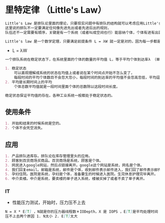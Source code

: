 # 里特定律 （Little's Law）
```md
Little's Law 是排队论里面的理论，只要现实问题中有排队的结构就可以考虑应用Little's Law。
这里说的排队不一定要满足任何像先进先出或者先进后出的规则，
队伍还不一定需要有顺序，关键是有一个系统（或者叫成空间也行）能容纳个体，个体有进有出就行。
```
```md
Little's law 是一个数学定理，只要满足前提条件 L = λW 就一定是对的，因为每一步都是通过严格数学推理的。
```
* L = λW
```md
一个排队系统在稳定状态下，在系统里面的个体的数量的平均值 L，等于平均个体到达率λ （单位是 个每单位时间）乘以个体的平均逗留时间W。
```
```md
1. 稳定状态
    可以直观理解成系统的状态在均值上或者说在某个时间点开始不怎么变了，
    每段时间的平均个体数目不会忽大忽小，每段时间的到达率的平均值不会忽高忽低，平均逗留时间不会忽长忽短。
2. 平均是长期时间上的平均
    个体总数平均值就是一段时间里面个体的总数除以这段时间长度。

稳定状态保证平均值的存在。各种工业系统一般都处于稳定状态的。
```

## 使用条件
```md
1. 开始和结束的时候系统是空的。
2. 个体不会凭空消失。
```
## 应用
```md
1. 产品排队进库存。排队论在库存管理里头的应用。
2. 顾客到百货商场买商品。百货商场是系统，顾客是个体。
3. 网民进入google网站，然后点链接离开。google这个网站是系统，网名是个体。
4. 我们回复email。邮箱是系统，邮件是个体，收到邮件表示邮件进入，我们回了邮件表示邮件离开。
5. 孕妇住院。医院是系统，孕妇是个体，准备要生的时候进入医院。生完休息护理完毕离开。
6. 中介卖楼。中介是系统，要卖楼的单子进入系统，楼被买掉了或者不卖了单子离开。
```
### IT
* 性能压力测试，开始时，压力压不上去
```md
N = X * E[T] ，N就是你的压力器线程数＊IODepth，X 是 IOPS ，E[T]是平均处理时间 
压不上去两个原因 1. N太小 2. E[T]太大
```